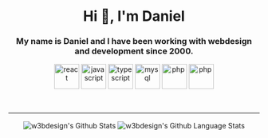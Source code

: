 <h1 align="center">Hi 👋, I'm Daniel</h1>

<h3 align="center">My name is Daniel and I have been working with webdesign and development since 2000.</h3>

<p align="center">
  <img src="https://devicons.github.io/devicon/devicon.git/icons/react/react-original-wordmark.svg" alt="react" width="50" height="50"/> 
  <img src="https://devicons.github.io/devicon/devicon.git/icons/javascript/javascript-original.svg" alt="javascript" width="50" height="50"/> 
  <img src="https://devicons.github.io/devicon/devicon.git/icons/typescript/typescript-original.svg" alt="typescript" width="50" height="50"/> 
  <img src="https://devicons.github.io/devicon/devicon.git/icons/mysql/mysql-original-wordmark.svg" alt="mysql" width="50" height="50"/> 
  <img src="https://devicons.github.io/devicon/devicon.git/icons/php/php-original.svg" alt="php" width="50" height="50"/>
  <img src="https://devicons.github.io/devicon/devicon.git/icons/wordpress/wordpress-plain.svg" alt="php" width="50" height="50"/>
</p>
<br />
<hr />
<p align="center">
 <img align="center" alt="w3bdesign's Github Stats" src="https://github-readme-stats-six-rho.vercel.app/api?username=w3bdesign&show_icons=true&hide_border=true" />
 <img align="center" alt="w3bdesign's Github Language Stats" src="https://github-readme-stats.vercel.app/api/top-langs/?username=w3bdesign" />
</p>
